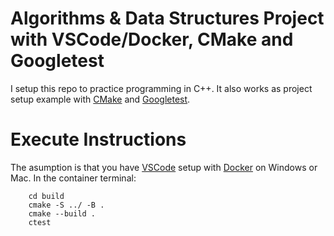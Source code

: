 # Algorithms & Data Structures Project with VSCode/Docker, CMake and Googletest
I setup this repo to practice programming in C++. It also works as project setup example with [CMake](https://cmake.org/) and [Googletest](https://google.github.io/googletest/).

# Execute Instructions
The asumption is that you have [VSCode](https://code.visualstudio.com/) setup with [Docker](https://docs.docker.com/desktop/windows/) on Windows or Mac.
In the container terminal:
```shell
    cd build
    cmake -S ../ -B .
    cmake --build .
    ctest
```